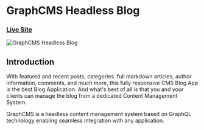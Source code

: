 # GraphCMS Headless Blog
### [Live Site](https://nextjs-plum-five-51.vercel.app/)

![GraphCMS Headless Blog](https://i.ibb.co/NmnJnKD/image.png)

## Introduction
With featured and recent posts, categories. full markdown articles, author information, comments, and much more, this fully responsive CMS Blog App is the best Blog Application. And what's best of all is that you and your clients can manage the blog from a dedicated Content Management System.

GraphCMS is a headless content management system based on GraphQL technology enabling seamless integration with any application.
